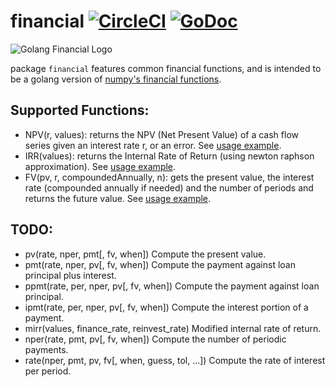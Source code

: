 # financial [![CircleCI](https://circleci.com/gh/orcaman/financial.svg?style=svg)](https://circleci.com/gh/orcaman/financial) [![GoDoc](https://godoc.org/github.com/orcaman/financial?status.svg)](https://godoc.org/github.com/orcaman/financial)

![Golang Financial Logo](https://user-images.githubusercontent.com/4884073/26978301-b620e944-4d33-11e7-9879-2b9b3a6aa444.png?raw=true "Golang Financial Logo")

package `financial` features common financial functions, and is intended to be a golang version of [numpy's financial functions](https://docs.scipy.org/doc/numpy/reference/routines.financial.html).

## Supported Functions:
- NPV(r, values): returns the NPV (Net Present Value) of a cash flow series given an interest rate r, or an error. See [usage example](https://godoc.org/github.com/orcaman/financial#example-NPV).
- IRR(values): returns the Internal Rate of Return (using newton raphson approximation). See [usage example](https://godoc.org/github.com/orcaman/financial#example-IRR).
- FV(pv, r, compoundedAnnually, n): gets the present value, the interest rate (compounded annually if needed) and the number of periods and returns the future value. See [usage example](https://godoc.org/github.com/orcaman/financial#example-fv).

## TODO:
- pv(rate, nper, pmt[, fv, when])	Compute the present value.
- pmt(rate, nper, pv[, fv, when])	Compute the payment against loan principal plus interest.
- ppmt(rate, per, nper, pv[, fv, when])	Compute the payment against loan principal.
- ipmt(rate, per, nper, pv[, fv, when])	Compute the interest portion of a payment.
- mirr(values, finance_rate, reinvest_rate)	Modified internal rate of return.
- nper(rate, pmt, pv[, fv, when])	Compute the number of periodic payments.
- rate(nper, pmt, pv, fv[, when, guess, tol, ...])	Compute the rate of interest per period.